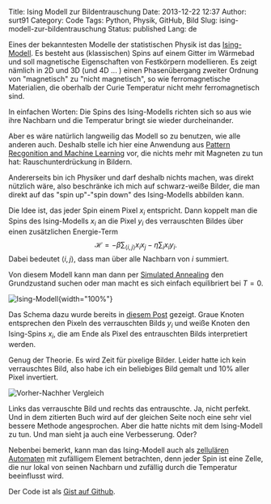 Title: Ising Modell zur Bildentrauschung
Date: 2013-12-22 12:37
Author: surt91
Category: Code
Tags: Python, Physik, GitHub, Bild
Slug: ising-modell-zur-bildentrauschung
Status: published
Lang: de

Eines der bekanntesten Modelle der statistischen Physik ist das [Ising-Modell](http://de.wikipedia.org/wiki/Ising-Modell). Es besteht aus
(klassischen) Spins auf einem Gitter im Wärmebad und soll magnetische
Eigenschaften von Festkörpern modellieren. Es zeigt nämlich in 2D und 3D
(und 4D ... ) einen Phasenübergang zweiter Ordnung von "magnetisch" zu
"nicht magnetisch", so wie ferromagnetische Materialien, die oberhalb
der Curie Temperatur nicht mehr ferromagnetisch sind.

In einfachen Worten: Die Spins des Ising-Modells richten sich so aus
wie ihre Nachbarn und die Temperatur bringt sie wieder durcheinander.

Aber es wäre natürlich langweilig das Modell so zu benutzen, wie alle
anderen auch. Deshalb stelle ich hier eine Anwendung aus
[Pattern Recgonition and Machine Learning](http://scholar.google.de/scholar?q=bishop+pattern+recognition+and+machine+learning&hl=de)
vor, die nichts mehr mit Magneten zu tun hat: Rauschunterdrückung in Bildern.

Andererseits bin ich Physiker und darf deshalb nichts machen, was direkt
nützlich wäre, also beschränke ich mich auf schwarz-weiße Bilder, die
man direkt auf das "spin up"-"spin down" des Ising-Modells abbilden
kann.

Die Idee ist, das jeder Spin einem Pixel $x_i$ entspricht. Dann koppelt man
die Spins des Ising-Modells $x_i$ an die Pixel $y_i$ des verrauschten Bildes
über einen zusätzlichen Energie-Term
$$\mathcal{H} = - \beta \sum_{\left< i,j \right>} x_i x_j - \eta \sum_i x_i y_i.$$
Dabei bedeutet $\left< i,j \right>$, dass man über alle Nachbarn von $i$ summiert.

Von diesem Modell kann man dann per [Simulated Annealing]({filename}/simulatedsort.md)
den Grundzustand suchen oder man macht es sich einfach equilibriert bei $T=0$.

![Ising-Modell]({filename}/img/standaloneIsing.svg){width="100%"}

Das Schema dazu wurde bereits in
[diesem Post]({filename}/oberflachenkachelung-mit-tikz.md)
gezeigt. Graue Knoten entsprechen den Pixeln des verrauschten Bilds $y_i$ und weiße
Knoten den Ising-Spins $x_i$, die am Ende als Pixel des entrauschten Bilds
interpretiert werden.

Genug der Theorie. Es wird Zeit für pixelige Bilder. Leider hatte ich
kein verrauschtes Bild, also habe ich ein beliebiges Bild gemalt und 10%
aller Pixel invertiert.

![Vorher-Nachher Vergleich]({filename}/img/vorhernachher.png)

Links das verrauschte Bild und rechts das entrauschte. Ja, nicht
perfekt. Und in dem zitierten Buch wird auf der gleichen Seite noch eine
sehr viel bessere Methode angesprochen. Aber die hatte nichts mit dem
Ising-Modell zu tun. Und man sieht ja auch eine Verbesserung. Oder?

Nebenbei bemerkt, kann man das Ising-Modell auch als
[zellulären]({filename}/conways-game-of-life.md) [Automaten]({filename}/rule-90.md) mit
zufälligem Element betrachten, denn jeder Spin ist eine Zelle, die nur
lokal von seinen Nachbarn und zufällig durch die Temperatur beeinflusst
wird.

Der Code ist als [Gist auf Github](https://gist.github.com/surt91/7789753).
